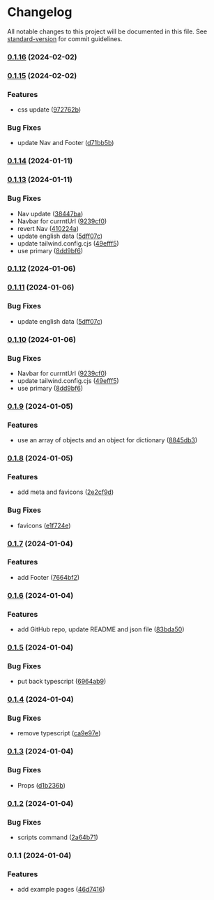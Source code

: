 # Changelog

All notable changes to this project will be documented in this file. See [standard-version](https://github.com/conventional-changelog/standard-version) for commit guidelines.

### [0.1.16](https://github.com/shinokada/flexilexi/compare/v0.1.15...v0.1.16) (2024-02-02)

### [0.1.15](https://github.com/shinokada/flexilexi/compare/v0.1.14...v0.1.15) (2024-02-02)

### Features

- css update ([972762b](https://github.com/shinokada/flexilexi/commit/972762b069c1ce7d77624ad0dd3c60c7c9ec5ffa))

### Bug Fixes

- update Nav and Footer ([d71bb5b](https://github.com/shinokada/flexilexi/commit/d71bb5b9f7a48147e46b7e2ede9e166659cbe128))

### [0.1.14](https://github.com/shinokada/flexilexi/compare/v0.1.13...v0.1.14) (2024-01-11)

### [0.1.13](https://github.com/shinokada/flexilexi/compare/v0.1.9...v0.1.13) (2024-01-11)

### Bug Fixes

- Nav update ([38447ba](https://github.com/shinokada/flexilexi/commit/38447bac958c792f326f278bee28d963a1a1ac41))
- Navbar for currntUrl ([9239cf0](https://github.com/shinokada/flexilexi/commit/9239cf0139c6015fbbd98ed255159f88f3be735b))
- revert Nav ([410224a](https://github.com/shinokada/flexilexi/commit/410224abd5f47ad5f5856d3e55f4f4f15f8c5da8))
- update english data ([5dff07c](https://github.com/shinokada/flexilexi/commit/5dff07c6dbf5f8b7a0075939c3f7faaecaf7ac89))
- update tailwind.config.cjs ([49efff5](https://github.com/shinokada/flexilexi/commit/49efff57856230b8117b4412c44a323900a42bb5))
- use primary ([8dd9bf6](https://github.com/shinokada/flexilexi/commit/8dd9bf6ab5fc5a7ac313e1e1a9759a4776dad56d))

### [0.1.12](https://github.com/shinokada/flexilexi/compare/v0.1.11...v0.1.12) (2024-01-06)

### [0.1.11](https://github.com/shinokada/flexilexi/compare/v0.1.10...v0.1.11) (2024-01-06)

### Bug Fixes

- update english data ([5dff07c](https://github.com/shinokada/flexilexi/commit/5dff07c6dbf5f8b7a0075939c3f7faaecaf7ac89))

### [0.1.10](https://github.com/shinokada/flexilexi/compare/v0.1.9...v0.1.10) (2024-01-06)

### Bug Fixes

- Navbar for currntUrl ([9239cf0](https://github.com/shinokada/flexilexi/commit/9239cf0139c6015fbbd98ed255159f88f3be735b))
- update tailwind.config.cjs ([49efff5](https://github.com/shinokada/flexilexi/commit/49efff57856230b8117b4412c44a323900a42bb5))
- use primary ([8dd9bf6](https://github.com/shinokada/flexilexi/commit/8dd9bf6ab5fc5a7ac313e1e1a9759a4776dad56d))

### [0.1.9](https://github.com/shinokada/flexilexi/compare/v0.1.8...v0.1.9) (2024-01-05)

### Features

- use an array of objects and an object for dictionary ([8845db3](https://github.com/shinokada/flexilexi/commit/8845db3cedd7921b4f7692a19f543fb97eaf7179))

### [0.1.8](https://github.com/shinokada/flexilexi/compare/v0.1.7...v0.1.8) (2024-01-05)

### Features

- add meta and favicons ([2e2cf9d](https://github.com/shinokada/flexilexi/commit/2e2cf9d94673d29e0898d2b44c45a03bd030c889))

### Bug Fixes

- favicons ([e1f724e](https://github.com/shinokada/flexilexi/commit/e1f724e51f4c0047aa126096e370c94504c03bb3))

### [0.1.7](https://github.com/shinokada/flexilexi/compare/v0.1.6...v0.1.7) (2024-01-04)

### Features

- add Footer ([7664bf2](https://github.com/shinokada/flexilexi/commit/7664bf2f570bdc7781ab580c638a835bb9d81424))

### [0.1.6](https://github.com/shinokada/flexilexi/compare/v0.1.5...v0.1.6) (2024-01-04)

### Features

- add GitHub repo, update README and json file ([83bda50](https://github.com/shinokada/flexilexi/commit/83bda5020aa9564eb022bacd12fd70d1f5b85c01))

### [0.1.5](https://github.com/shinokada/flexilexi/compare/v0.1.4...v0.1.5) (2024-01-04)

### Bug Fixes

- put back typescript ([6964ab9](https://github.com/shinokada/flexilexi/commit/6964ab9bd3be224f45df6ba67ebed2bf53e97821))

### [0.1.4](https://github.com/shinokada/flexilexi/compare/v0.1.3...v0.1.4) (2024-01-04)

### Bug Fixes

- remove typescript ([ca9e97e](https://github.com/shinokada/flexilexi/commit/ca9e97e9b17c1b42e843b6b01b83d6dbf5a7cd99))

### [0.1.3](https://github.com/shinokada/flexilexi/compare/v0.1.2...v0.1.3) (2024-01-04)

### Bug Fixes

- Props ([d1b236b](https://github.com/shinokada/flexilexi/commit/d1b236b3a21900cc199184f24d4abdc613224461))

### [0.1.2](https://github.com/shinokada/flexilexi/compare/v0.1.1...v0.1.2) (2024-01-04)

### Bug Fixes

- scripts command ([2a64b71](https://github.com/shinokada/flexilexi/commit/2a64b717e656b5b0ec8b341021041ffff1981b28))

### 0.1.1 (2024-01-04)

### Features

- add example pages ([46d7416](https://github.com/shinokada/flexilexi/commit/46d741627fe05f75274eecbee5ad78a6145295f2))
